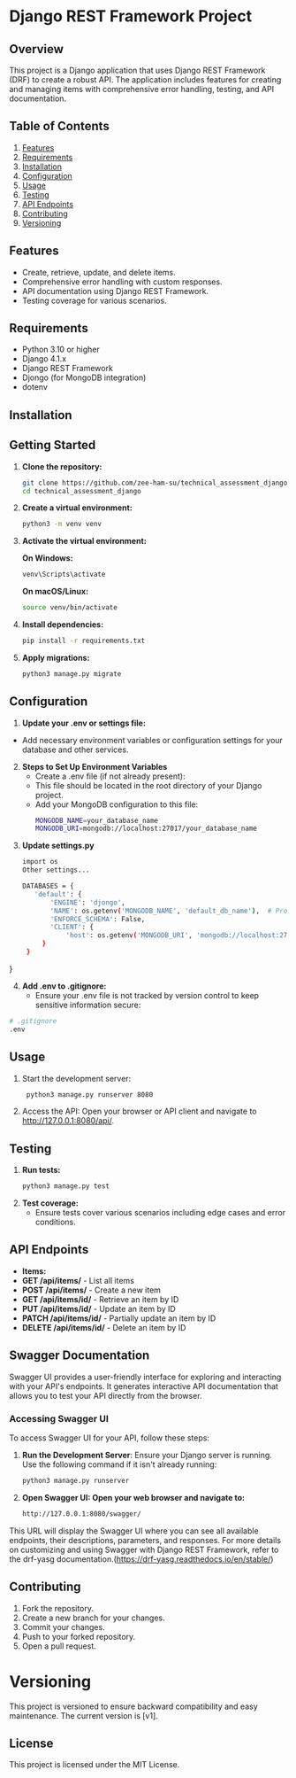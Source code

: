 # Django REST Framework Project

## Overview

This project is a Django application that uses Django REST Framework (DRF) to create a robust API. The application includes features for creating and managing items with comprehensive error handling, testing, and API documentation.

## Table of Contents

1. [Features](#features)
2. [Requirements](#requirements)
3. [Installation](#installation)
4. [Configuration](#configuration)
5. [Usage](#usage)
6. [Testing](#testing)
7. [API Endpoints](#api-endpoints)
8. [Contributing](#contributing)
9. [Versioning](#versioning)

## Features

- Create, retrieve, update, and delete items.
- Comprehensive error handling with custom responses.
- API documentation using Django REST Framework.
- Testing coverage for various scenarios.

## Requirements
- Python 3.10 or higher
- Django 4.1.x
- Django REST Framework
- Djongo (for MongoDB integration)
- dotenv

## Installation 
## Getting Started

1. **Clone the repository:**

   ```bash
   git clone https://github.com/zee-ham-su/technical_assessment_django.git
   cd technical_assessment_django
   
2. **Create a virtual environment:**
   ```bash
   python3 -m venv venv
   
3. **Activate the virtual environment:**

   **On Windows:**
   ```bash
   venv\Scripts\activate
   ```
   **On macOS/Linux:**
   ```bash
   source venv/bin/activate
   ```
5. **Install dependencies:**
   ```bash
   pip install -r requirements.txt
   ```
6. **Apply migrations:**
   ```bash
   python3 manage.py migrate
   ```

## Configuration
1. **Update your .env or settings file:**
  - Add necessary environment variables or configuration settings for your       
    database and other services.
2. **Steps to Set Up Environment Variables**
   - Create a .env file (if not already present):
   - This file should be located in the root directory of your Django project.
   - Add your MongoDB configuration to this file:
     ```bash
     MONGODB_NAME=your_database_name
     MONGODB_URI=mongodb://localhost:27017/your_database_name
     ```
3. **Update settings.py**
   ```bash
   import os
   Other settings...

   DATABASES = {
      'default': {
          'ENGINE': 'djongo',
          'NAME': os.getenv('MONGODB_NAME', 'default_db_name'),  # Provide a    default name if the env var is not set
          'ENFORCE_SCHEMA': False,
          'CLIENT': {
              'host': os.getenv('MONGODB_URI', 'mongodb://localhost:27017/'),  #  Provide a default URI if the env var is not set
        }
    }
}

4. **Add .env to .gitignore:**
   - Ensure your .env file is not tracked by version control to keep sensitive 
     information secure:
 ```bash
 # .gitignore
 .env
```

## Usage
1. Start the development server:
   ```bash
    python3 manage.py runserver 8080
   ```
2. Access the API:
Open your browser or API client and navigate to http://127.0.0.1:8080/api/.

## Testing
1. **Run tests:**
   ```bash
   python3 manage.py test 
   ```
2. **Test coverage:**
   - Ensure tests cover various scenarios including edge cases and error 
     conditions.

## API Endpoints
  - **Items:**
  - **GET /api/items/** - List all items
  - **POST /api/items/** - Create a new item
  - **GET /api/items/id/** - Retrieve an item by ID
  - **PUT /api/items/id/** - Update an item by ID
  - **PATCH /api/items/id/** - Partially update an item by ID
  - **DELETE /api/items/id/** - Delete an item by ID

## Swagger Documentation

Swagger UI provides a user-friendly interface for exploring and interacting with your API's endpoints. It generates interactive API documentation that allows you to test your API directly from the browser.

### Accessing Swagger UI

To access Swagger UI for your API, follow these steps:

1. **Run the Development Server**: Ensure your Django server is running. Use the following command if it isn't already running:
   ```bash
   python3 manage.py runserver
2. **Open Swagger UI: Open your web browser and navigate to:**
   ```bash
   http://127.0.0.1:8080/swagger/
   ```
This URL will display the Swagger UI where you can see all available endpoints, their descriptions, parameters, and responses.
For more details on customizing and using Swagger with Django REST Framework, refer to the  drf-yasg documentation.(https://drf-yasg.readthedocs.io/en/stable/)

## Contributing
1. Fork the repository.
2. Create a new branch for your changes.
3. Commit your changes.
4. Push to your forked repository.
5. Open a pull request.

# Versioning
This project is versioned to ensure backward compatibility and easy maintenance. The current version is [v1].

## License
This project is licensed under the MIT License.
